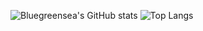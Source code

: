 ![Bluegreensea's GitHub stats](https://github-readme-stats.vercel.app/api?username=bluegreensea&show_icons=true)
![Top Langs](https://github-readme-stats.vercel.app/api/top-langs?username=bluegreensea&layout=compact&langs_count=10)

